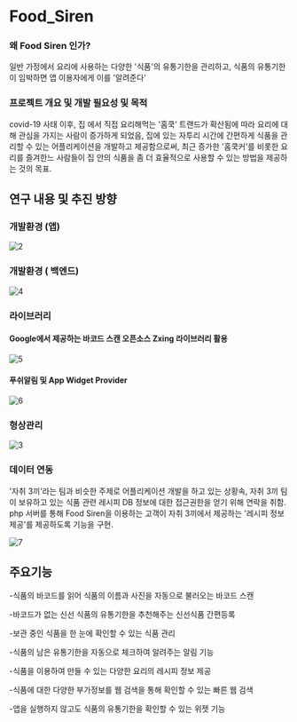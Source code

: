 # Food_Siren

### 왜 Food Siren 인가?
일반 가정에서 요리에 사용하는 다양한 '식품'의 유통기한을 관리하고, 식품의 유통기한이 임박하면 앱 이용자에게 이를 '알려준다'

### 프로젝트 개요 및 개발 필요성 및 목적
covid-19 사태 이후, 집 에서 직접 요리해먹는 '홈쿡' 트랜드가 확산됨에 따라 요리에 대해 관심을 가지는 사람이 증가하게 되었음, 집에 있는 자투리 시간에 간편하게 식품을 관리할 수 있는 어플리케이션을 개발하고 제공함으로써, 최근 증가한 '홈쿡커'를 비롯한 요리를 즐겨한느 사람들이 집 안의 식품을 좀 더 효율적으로 사용할 수 있는 방법을 제공하는 것의 목표. 

## 연구 내용 및 추진 방향

### 개발환경 (앱)

 
![2](https://user-images.githubusercontent.com/51026066/130903972-e88e58c7-3518-410a-b9cf-f2ebd87823c4.PNG)


### 개발환경 ( 백엔드)

![4](https://user-images.githubusercontent.com/51026066/130904228-f78f100c-a662-4d64-91a3-0cd4f7724a56.PNG)



### 라이브러리


#### Google에서 제공하는 바코드 스캔 오픈소스 Zxing 라이브러리 활용

![5](https://user-images.githubusercontent.com/51026066/130904674-acc72d16-30a1-418c-9153-c34dce77ab1c.PNG)





#### 푸쉬알림 및 App Widget Provider

![6](https://user-images.githubusercontent.com/51026066/130905076-e9fea25b-921d-4c78-b115-7d6e840fed05.PNG)


### 형상관리

![3](https://user-images.githubusercontent.com/51026066/130904116-ff0441c4-00c6-4b4e-bf3f-821786d6a75e.PNG)


### 데이터 연동 

'자취 3끼'라는 팀과 비슷한 주제로 어플리케이션 개발을 하고 있는 상황속, 자취 3끼 팀이 보유하고 있는 식품 관련 레시피 DB 정보에 대한 접근권한을 얻기 위해 연락을 취함. php 서버를 통해 Food Siren을 이용하는 고객이 자취 3끼에서 제공하는 '레시피 정보 제공'를 제공하도록 기능을 구현. 


![7](https://user-images.githubusercontent.com/51026066/130905680-71ac49b9-7676-4bad-92c3-88ef28ec1da5.PNG)



## 주요기능 

-식품의 바코드를 읽어 식품의 이름과 사진을 자동으로 불러오는 바코드 스캔

-바코드가 없는 신선 식품의 유통기한을 추천해주는 신선식품 간편등록

-보관 중인 식품을 한 눈에 확인할 수 있는 식품 관리

-식품의 남은 유통기한을 자동으로 체크하여 알려주는 알림 기능

-식품을 이용하여 만들 수 있는 다양한 요리의 레시피 정보 제공

-식품에 대한 다양한 부가정보를 웹 검색을 통해 확인할 수 있는 빠른 웹 검색

-앱을 실행하지 않고도 식품의 유통기한을 확인할 수 있는 위젯 기능


 
